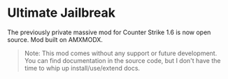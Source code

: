 # Ultimate Jailbreak

The previously private massive mod for Counter Strike 1.6 is now open source.  Mod built on AMXMODX.

> Note: This mod comes without any support or future development.  You can find documentation in the source code, but I don't have the time to whip up install/use/extend docs.

